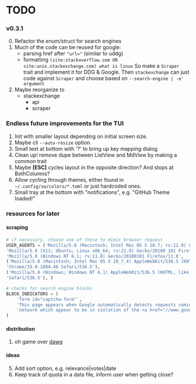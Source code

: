 # TODO

### v0.3.1
0. Refactor the enum/struct for search engines
1. Much of the code can be reused for google:
    * parsing href after `"url="` (similar to uddg)
    * formatting `(site:stackoverflow.com OR site:unix.stackexchange.com) what is linux`
  So make a `Scraper` trait and implement it for DDG & Google. Then
  `stackexchange` can just code against `Scraper` and choose based on
  `--search-engine | -e' argument`
2. Maybe reorganize to
   - stackexchange
     - api
     - scraper

### Endless future improvements for the TUI
1. Init with smaller layout depending on initial screen size.
2. Maybe cli `--auto-resize` option.
3. Small text at bottom with '?' to bring up key mapping dialog
4. Clean up! remove dupe between ListView and MdView by making a common trait
5. Maybe **[ESC]** cycles layout in the opposite direction? And stops at
   BothColumns?
6. Allow cycling through themes, either found in `~/.config/so/colors/*.toml`
    or just hardcoded ones.
7. Small tray at the bottom with "notifications", e.g. "GitHub Theme loaded!"

### resources for later

#### scraping
```python
# if necessary, choose one of these to mimic browser request
USER_AGENTS = ('Mozilla/5.0 (Macintosh; Intel Mac OS X 10.7; rv:11.0) Gecko/20100101 Firefox/11.0',
'Mozilla/5.0 (X11; Ubuntu; Linux x86_64; rv:22.0) Gecko/20100 101 Firefox/22.0',
'Mozilla/5.0 (Windows NT 6.1; rv:11.0) Gecko/20100101 Firefox/11.0',
('Mozilla/5.0 (Macintosh; Intel Mac OS X 10_7_4) AppleWebKit/536.5 (KHTML, like Gecko) '
'Chrome/19.0.1084.46 Safari/536.5'),
('Mozilla/5.0 (Windows; Windows NT 6.1) AppleWebKit/536.5 (KHTML, like Gecko) Chrome/19.0.1084.46'
'Safari/536.5'), )

# checks for search engine blocks
BLOCK_INDICATORS = (
    'form id="captcha-form"',
    'This page appears when Google automatically detects requests coming from your computer '
    'network which appear to be in violation of the <a href="//www.google.com/policies/terms/">Terms of Service'
)
```

#### distribution
1. oh game over [dawg](https://github.com/japaric/trust)

#### ideas
5. Add sort option, e.g. relevance|votes|date
8. Keep track of quota in a data file, inform user when getting close?
